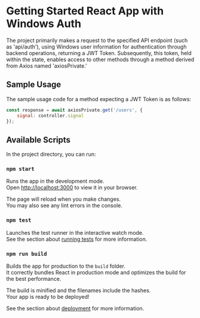 # Getting Started React App with Windows Auth

The project primarily makes a request to the specified API endpoint (such as 'api/auth'), using Windows user information for authentication through backend operations, returning a JWT Token. Subsequently, this token, held within the state, enables access to other methods through a method derived from Axios named 'axiosPrivate.' 
## Sample Usage
The sample usage code for a method expecting a JWT Token is as follows:

```javascript
const response = await axiosPrivate.get('/users', {
    signal: controller.signal
});
```
## Available Scripts

In the project directory, you can run:

### `npm start`

Runs the app in the development mode.\
Open [http://localhost:3000](http://localhost:3000) to view it in your browser.

The page will reload when you make changes.\
You may also see any lint errors in the console.

### `npm test`

Launches the test runner in the interactive watch mode.\
See the section about [running tests](https://facebook.github.io/create-react-app/docs/running-tests) for more information.

### `npm run build`

Builds the app for production to the `build` folder.\
It correctly bundles React in production mode and optimizes the build for the best performance.

The build is minified and the filenames include the hashes.\
Your app is ready to be deployed!

See the section about [deployment](https://facebook.github.io/create-react-app/docs/deployment) for more information.


